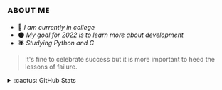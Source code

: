 ## ᴀʙᴏᴜᴛ ᴍᴇ

- 📓 _I am currently in college_
- 🌑 _My goal for 2022 is to learn more about development_
- 🕷️ _Studying Python and C_

>It's fine to celebrate success but it is more important to heed the lessons of failure.

<details>
  
  <summary>:cactus: GitHub Stats</summary>
  <img align="left" alt="ixdarlan's GitHub Stats" src="https://github-readme-stats.vercel.app/api?username=ixdarlan&show_icons=true&hide_border=false&title_color=ff652f&icon_color=FFE400&bg_color=09131B&text_color=ffffff&border_color=0c1a25" />

</details> 
